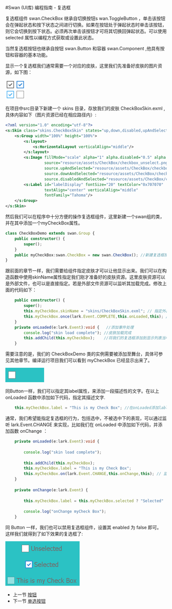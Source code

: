 #Swan (UI库) 编程指南 - 复选框

复选框组件 swan.CheckBox 继承自切换按钮s wan.ToggleButton ，单击该按钮会在弹起状态和按下状态之间进行切换。如果在按钮处于弹起状态时单击该按钮，则它会切换到按下状态。必须再次单击该按钮才可将其切换回弹起状态。可以使用 selected 属性以编程方式获取或设置此状态。

当然复选框按钮也继承自按钮 swan.Button 和容器 swan.Component ,他具有按钮和容器的基本功能。

显示一个复选框我们通常需要一个对应的皮肤，这里我们先准备好皮肤的图片资源，如下图：

![](image/7-4-checkbox-skin.png)

在项目中src目录下新建一个 skins 目录，存放我们的皮肤 CheckBoxSkin.exml ,具体内容如下（图片资源已经在相应路径内）:

``` XML
<?xml version="1.0" encoding="utf-8"?>
<s:Skin class="skins.CheckBoxSkin" states="up,down,disabled,upAndSelected,downAndSelected,disabledAndSelected" xmlns:s="http://ns.egret.com/swan">
    <s:Group width="100%" height="100%">
        <s:layout>
            <s:HorizontalLayout verticalAlign="middle"/>
        </s:layout>
        <s:Image fillMode="scale" alpha="1" alpha.disabled="0.5" alpha.down="0.7"
                 source="resource/assets/CheckBox/checkbox_unselect.png"
                 source.upAndSelected="resource/assets/CheckBox/checkbox_select_up.png"
                 source.downAndSelected="resource/assets/CheckBox/checkbox_select_down.png"
                 source.disabledAndSelected="resource/assets/CheckBox/checkbox_select_disabled.png"/>
        <s:Label id="labelDisplay" fontSize="20" textColor="0x707070"
                 textAlign="center" verticalAlign="middle"
                 fontFamily="Tahoma"/>
    </s:Group>
</s:Skin>
```

然后我们可以在程序中十分方便的操作复选框组件，这里新建一个swan组的类，并在其中添加一个myCheckBox属性。

``` TypeScript
class CheckBoxDemo extends swan.Group {
    public constructor() {
        super();
    }
    public myCheckBox:swan.CheckBox = new swan.CheckBox(); //新建复选框按钮.
}
```

跟前面的章节一样，我们需要给组件指定皮肤才可以让他显示出来。我们可以在构造函数中使用skinName属性指定我们刚才准备好的皮肤资源。这里皮肤资源可以是外部文件，也可以是直接指定。若是外部文件资源可以监听其加载完成。修改上面的代码如下：

``` TypeScript
    public constructor() {
        super();
        this.myCheckBox.skinName = "skins/CheckBoxSkin.exml"; // 指定外部皮肤.
        this.myCheckBox.once(lark.Event.COMPLETE,this.onLoaded,this); // 监听皮肤加载完成.
    }
    private onLoaded(e:lark.Event):void {   //添加事件处理
        console.log("skin load complete"); //皮肤加载完成
        this.addChild(this.myCheckBox);    //将我们的复选框添加到显示列表当中
    }
```

需要注意的是，我们的 CheckBoxDemo 类的实例需要被添加至舞台，具体可参见其他章节。编译运行项目我们可以看到 myCheckBox 已经显示出来了。

![](image/7-4-checkbox-1.png)

同Button一样，我们可以指定其label属性，来添加一段描述性的文字。在以上 onLoaded 函数中添加如下代码，指定其描述文字.

``` TypeScript
    this.myCheckBox.label = "This is my Check Box"; //在onLoaded添加lable属性.
```

通常，我们希望能指定复选框的行为，包括选中，不被选中下的表现，可以通过监听 lark.Event.CHANGE 来实现，比如我们在 onLoaded 中添加如下代码，并添加函数 onChange ：

``` TypeScript
    private onLoaded(e:lark.Event):void {

        console.log("skin load complete");

        this.addChild(this.myCheckBox);
        this.myCheckBox.label = "This is my Check Box";
        this.myCheckBox.on(lark.Event.CHANGE,this.onChange,this); // 监听CHANGE事件
    }

    private onChange(e:lark.Event) {

        this.myCheckBox.label = this.myCheckBox.selected ? "Selected" : "Unselected"; // 指定lable

        console.log("onChange myCheck Box");
    }
```

同 Button 一样，我们也可以禁用复选框组件，设置其 enabled 为 false 即可。 这样我们就得到了如下效果的复选框了:

![](image/7-4-checkbox-2.png)

* 上一节 [按钮](7-3-button.md)
* 下一节 [单选按钮](7-5-radiobutton.md)